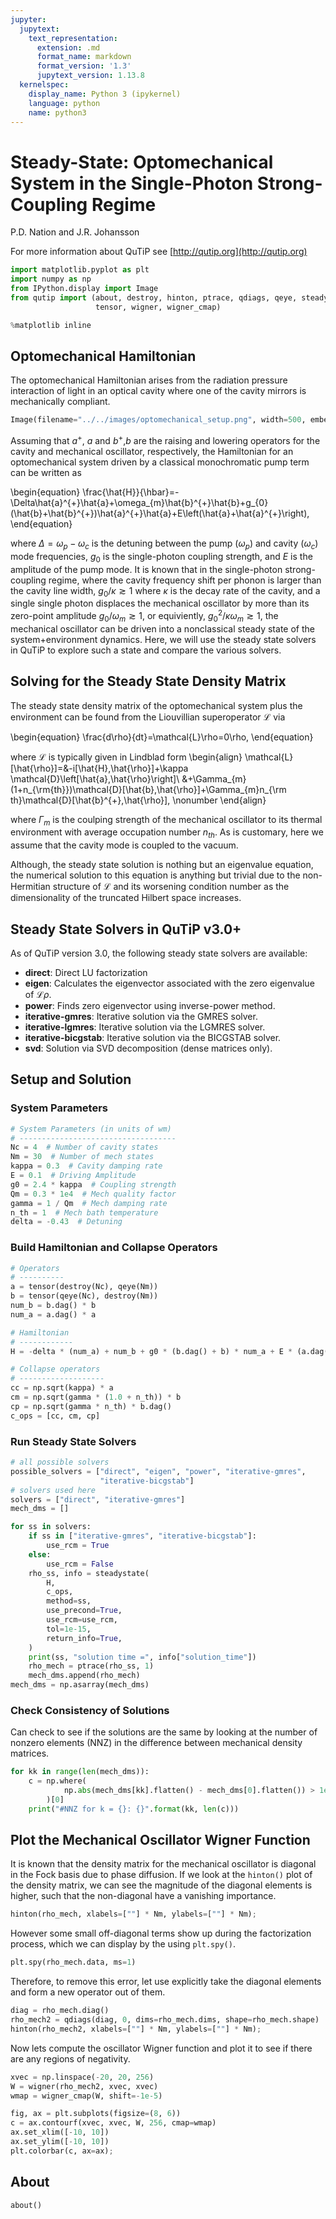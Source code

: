 ```yaml
---
jupyter:
  jupytext:
    text_representation:
      extension: .md
      format_name: markdown
      format_version: '1.3'
      jupytext_version: 1.13.8
  kernelspec:
    display_name: Python 3 (ipykernel)
    language: python
    name: python3
---
```


# Steady-State: Optomechanical System in the Single-Photon Strong-Coupling Regime


P.D. Nation and J.R. Johansson

For more information about QuTiP see [http://qutip.org](http://qutip.org)

```python
import matplotlib.pyplot as plt
import numpy as np
from IPython.display import Image
from qutip import (about, destroy, hinton, ptrace, qdiags, qeye, steadystate,
                   tensor, wigner, wigner_cmap)

%matplotlib inline
```

## Optomechanical Hamiltonian


The optomechanical Hamiltonian arises from the radiation pressure interaction of light in an optical cavity where one of the cavity mirrors is mechanically compliant.

```python
Image(filename="../../images/optomechanical_setup.png", width=500, embed=True)
```

Assuming that $a^{+}$, $a$ and $b^{+}$,$b$ are the raising and lowering operators for the cavity and mechanical oscillator, respectively, the Hamiltonian for an optomechanical system driven by a classical monochromatic pump term can be written as 


\begin{equation}
\frac{\hat{H}}{\hbar}=-\Delta\hat{a}^{+}\hat{a}+\omega_{m}\hat{b}^{+}\hat{b}+g_{0}(\hat{b}+\hat{b}^{+})\hat{a}^{+}\hat{a}+E\left(\hat{a}+\hat{a}^{+}\right),
\end{equation}


where $\Delta=\omega_{p}-\omega_{c}$ is the detuning between the pump ($\omega_{p}$) and cavity ($\omega_{c}$) mode frequencies, $g_{0}$ is the single-photon coupling strength, and $E$ is the amplitude of the pump mode. It is known that in the single-photon strong-coupling regime, where the cavity frequency shift per phonon is larger than the cavity line width, $g_{0}/\kappa \gtrsim 1$ where $\kappa$ is the decay rate of the cavity, and a single single photon displaces the mechanical oscillator by more than its zero-point amplitude $g_{0}/\omega_{m} \gtrsim 1$, or equiviently, $g^{2}_{0}/\kappa\omega_{m} \gtrsim 1$, the mechanical oscillator can be driven into a nonclassical steady state of the system$+$environment dynamics.  Here, we will use the steady state solvers in QuTiP to explore such a state and compare the various solvers.


## Solving for the Steady State Density Matrix


The steady state density matrix of the optomechanical system plus the environment can be found from the Liouvillian superoperator $\mathcal{L}$ via

\begin{equation}
\frac{d\rho}{dt}=\mathcal{L}\rho=0\rho,
\end{equation}

where $\mathcal{L}$ is typically given in Lindblad form
\begin{align}
\mathcal{L}[\hat{\rho}]=&-i[\hat{H},\hat{\rho}]+\kappa \mathcal{D}\left[\hat{a},\hat{\rho}\right]\\
&+\Gamma_{m}(1+n_{\rm{th}})\mathcal{D}[\hat{b},\hat{\rho}]+\Gamma_{m}n_{\rm th}\mathcal{D}[\hat{b}^{+},\hat{\rho}], \nonumber
\end{align}

where $\Gamma_{m}$ is the coulping strength of the mechanical oscillator to its thermal environment with average occupation number $n_{th}$.  As is customary, here we assume that the cavity mode is coupled to the vacuum.

Although, the steady state solution is nothing but an eigenvalue equation, the numerical solution to this equation is anything but trivial due to the non-Hermitian structure of $\mathcal{L}$ and its worsening condition number as the dimensionality of the truncated Hilbert space increases.


## Steady State Solvers in QuTiP v3.0+


As of QuTiP version 3.0, the following steady state solvers are available:

- **direct**: Direct LU factorization
- **eigen**: Calculates the eigenvector associated with the zero eigenvalue of $\mathcal{L}\rho$.
- **power**: Finds zero eigenvector using inverse-power method.
- **iterative-gmres**: Iterative solution via the GMRES solver.
- **iterative-lgmres**: Iterative solution via the LGMRES solver.
- **iterative-bicgstab**: Iterative solution via the BICGSTAB solver.
- **svd**: Solution via SVD decomposition (dense matrices only).


## Setup and Solution


### System Parameters

```python
# System Parameters (in units of wm)
# -----------------------------------
Nc = 4  # Number of cavity states
Nm = 30  # Number of mech states
kappa = 0.3  # Cavity damping rate
E = 0.1  # Driving Amplitude
g0 = 2.4 * kappa  # Coupling strength
Qm = 0.3 * 1e4  # Mech quality factor
gamma = 1 / Qm  # Mech damping rate
n_th = 1  # Mech bath temperature
delta = -0.43  # Detuning
```

### Build Hamiltonian and Collapse Operators

```python
# Operators
# ----------
a = tensor(destroy(Nc), qeye(Nm))
b = tensor(qeye(Nc), destroy(Nm))
num_b = b.dag() * b
num_a = a.dag() * a

# Hamiltonian
# ------------
H = -delta * (num_a) + num_b + g0 * (b.dag() + b) * num_a + E * (a.dag() + a)

# Collapse operators
# -------------------
cc = np.sqrt(kappa) * a
cm = np.sqrt(gamma * (1.0 + n_th)) * b
cp = np.sqrt(gamma * n_th) * b.dag()
c_ops = [cc, cm, cp]
```

### Run Steady State Solvers

```python
# all possible solvers
possible_solvers = ["direct", "eigen", "power", "iterative-gmres",
                    "iterative-bicgstab"]
# solvers used here
solvers = ["direct", "iterative-gmres"]
mech_dms = []

for ss in solvers:
    if ss in ["iterative-gmres", "iterative-bicgstab"]:
        use_rcm = True
    else:
        use_rcm = False
    rho_ss, info = steadystate(
        H,
        c_ops,
        method=ss,
        use_precond=True,
        use_rcm=use_rcm,
        tol=1e-15,
        return_info=True,
    )
    print(ss, "solution time =", info["solution_time"])
    rho_mech = ptrace(rho_ss, 1)
    mech_dms.append(rho_mech)
mech_dms = np.asarray(mech_dms)
```

### Check Consistency of Solutions


Can check to see if the solutions are the same by looking at the number of nonzero elements (NNZ) in the difference between mechanical density matrices.

```python
for kk in range(len(mech_dms)):
    c = np.where(
            np.abs(mech_dms[kk].flatten() - mech_dms[0].flatten()) > 1e-5
        )[0]
    print("#NNZ for k = {}: {}".format(kk, len(c)))
```

## Plot the Mechanical Oscillator Wigner Function


It is known that the density matrix for the mechanical oscillator is diagonal in the Fock basis due to phase diffusion. If we look at the `hinton()` plot of the density matrix, we can see the magnitude of the diagonal elements is higher, such that the non-diagonal have a vanishing importance.

```python
hinton(rho_mech, xlabels=[""] * Nm, ylabels=[""] * Nm);
```

However some small off-diagonal terms show up during the factorization process, which we can display by the using `plt.spy()`.

```python
plt.spy(rho_mech.data, ms=1)
```

Therefore, to remove this error, let use explicitly take the diagonal elements and form a new operator out of them.

```python
diag = rho_mech.diag()
rho_mech2 = qdiags(diag, 0, dims=rho_mech.dims, shape=rho_mech.shape)
hinton(rho_mech2, xlabels=[""] * Nm, ylabels=[""] * Nm);
```

Now lets compute the oscillator Wigner function and plot it to see if there are any regions of negativity.

```python
xvec = np.linspace(-20, 20, 256)
W = wigner(rho_mech2, xvec, xvec)
wmap = wigner_cmap(W, shift=-1e-5)
```

```python
fig, ax = plt.subplots(figsize=(8, 6))
c = ax.contourf(xvec, xvec, W, 256, cmap=wmap)
ax.set_xlim([-10, 10])
ax.set_ylim([-10, 10])
plt.colorbar(c, ax=ax);
```

## About

```python
about()
```
